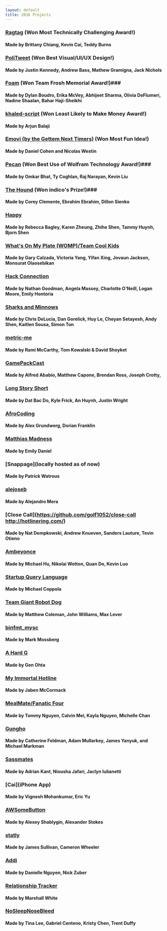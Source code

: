 ```yaml
---
layout: default
title: 2016 Projects
---
```


### [Ragtag](https://github.com/djkazic/ragtag) (Won Most Technically Challenging Award!) ###

#### Made by Brittany Chiang, Kevin Cai, Teddy Burns ####

### [PoliTweet](https://github.com/mgramigna/presidential-live-tweets) (Won Best Visual/UI/UX Design!) ###

#### Made by Justin Kennedy, Andrew Bass, Mathew Gramigna, Jack Nichols ####

### [Foam](https://github.com/LivD1125/HackBeanpot-Team-Foam.git) (Won Team Frosh Memorial Award!)###

#### Made by Dylan Boudro, Erika McVey, Abhijeet Sharma, Olivia DeFlumeri, Nadine Shaalan, Bahar Haji-Sheikhi  ####

### [khaled-script](https://www.npmjs.com/package/khaled-script) (Won Least Likely to Make Money Award!) ###

#### Made by Arjun Balaji ####

### [Emovi (by the Gettem Next Timers)](https://github.com/westinn/Emovi) (Won Most Fun Idea!) ###

#### Made by Daniel Cohen and Nicolas Westin ####

### [Pecan](https://github.com/OmkarB/pecan) (Won Best Use of Wolfram Technology Award!)###

#### Made by Omkar Bhat, Ty Coghlan, Raj Narayan, Kevin Liu ####

### [The Hound](https://github.com/coreycle/The-Hound) (Won indico's Prize!)###

#### Made by Corey Clemente, Ebrahim Ebrahim, Dillon Sienko ####

### [Happy](N/A) ###

#### Made by Rebecca Bagley, Karen Zheung, Zhihe Shen, Tammy Huynh, Bjorn Shen ####

### [What's On My Plate (WOMP)/Team Cool Kids](http://xiifulminata.github.io/WhatsOnMyPlate/) ###

#### Made by Gary Calzada, Victoria Yang, Yifan Xing, Jovaun Jackson, Monsurat Olaosebikan ####

### [Hack Connection](https://github.com/nathansomething/hack-connection) ###

#### Made by Nathan Goodman, Angela Massey, Charlotte O'Neill, Logan Moore, Emily Hontoria ####

### [Sharks and Minnows ](https://github.com/dqgorelick/digital-ocean) ###

#### Made by Chris DeLucia, Dan Gorelick, Huy Le, Cheyan Setayesh, Andy Shen, Kaitlen Sousa, Simon Ton ####

### [metric-me](hacks.ramimac.me) ###

#### Made by Rami McCarthy, Tom Kowalski & David Shoyket ####

### [GamePackCast](https://github.com/alfred/hackbeanpot16) ###

#### Made by Alfred Ababio, Matthew Capone, Brendan Ross, Joseph Crotty, ####

### [Long Story Short](https://github.com/bdatdo0601/StoryTelling) ###

#### Made by Dat Bac Do, Kyle Frick, An Huynh, Justin Wright ####

### [AfroCoding](https://github.com/agrundw/HackBeanpot2016) ###

#### Made by Alex Grundwerg, Dorian Franklin ####

### [Matthias Madness](https://github.com/emilydaniel/Matthias-Madness.git) ###

#### Made by Emily Daniel ####

### [Snappage](locally hosted as of now) ###

#### Made by Patrick Watrous ####

### [alejoseb](https://github.com/alejoseb/) ###

#### Made by Alejandro Mera ####

### [Close Call](https://github.com/golf1052/close-call    http://hotlinering.com/) ###

#### Made by Nat Dempkowski, Andrew Knueven, Sanders Lauture, Tevin Otieno ####

### [Ambeyonce](https://github.com/TheMichaelHu/Ambeyonce) ###

#### Made by Michael Hu, Nikolai Wotton, Quan Do, Kevin Luo ####

### [Startup Query Language](N/A) ###

#### Made by Michael Coppola ####

### [Team Giant Robot Dog](https://github.com/johncomposed/scheduleThis/) ###

#### Made by Matthew Coleman, John Williams, Max Lever ####

### [binfmt_mysc](https://github.com/mossberg/binfmt_mysc) ###

#### Made by Mark Mossberg ####

### [A Hard G](https://github.com/genagain/vacant-feeds) ###

#### Made by Gen Ohta ####

### [My Immortal Hotline](https://github.com/superjabenman/My-Immortal-Hotline) ###

#### Made by Jaben McCormack ####

### [MealMate/Fanatic Four](https://github.com/Fanatic-Four/Meal-Mate) ###

#### Made by Tommy Nguyen, Calvin Mei, Kayla Nguyen, Michelle Chan ####

### [Gungho](https://github.com/Kibii/Gungho) ###

#### Made by Catherine Feldman, Adam Mullarkey, James Yanyuk, and Michael Markman ####

### [Sassmates](https://github.com/nioushajafari/hackbeanpot-2016) ###

#### Made by Adrian Kant, Niousha Jafari, Jaclyn Iulianetti ####

### [Cai](iPhone App) ###

#### Made by Vignesh Mohankumar, Eric Yu ####

### [AWSomeButton](https://github.com/stokesbga/AWSomeButton) ###

#### Made by Alexey Shablygin, Alexander Stokes ####

### [statly](https://github.com/cwheel/statly) ###

#### Made by James Sullivan, Cameron Wheeler ####

### [Addi](https://github.com/nickzuber/addi) ###

#### Made by Danielle Nguyen, Nick Zuber ####

### [Relationship Tracker](https://github.com/marshallewhite/RelationshipTracker) ###

#### Made by Marshall White ####

### [NoSleepNoseBleed](https://github.com/l-tn3314/UFree) ###

#### Made by Tina Lee, Gabriel Centeno, Kristy Chen, Trent Duffy ####
